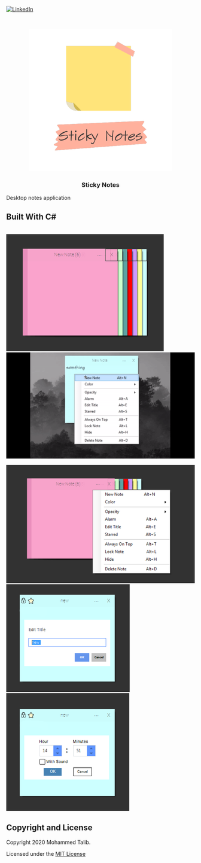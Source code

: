[![LinkedIn][linkedin-shield]][linkedin-url]



<!-- PROJECT LOGO -->

<br />
<p align="center">
  <a href="https://github.com/it2121/Sticky-Notes/">
    <img src="logo.png" alt="Logo" width="380" height="380">
  </a>

  <h3 align="center">Sticky Notes</h3>
Desktop notes application
  
## Built With C# 




</br>
 <img src="1.png"></img>
 <img src="s1.gif"></img>

 <img src="2.png"></img>
 <img src="3.png"></img>
 <img src="4.png"></img>

[linkedin-shield]: https://img.shields.io/badge/-LinkedIn-black.svg?style=flat-square&logo=linkedin&colorB=555
[linkedin-url]: https://www.linkedin.com/in/it2121/

## Copyright and License

Copyright 2020 Mohammed Talib.

Licensed under the [MIT License](https://github.com/it2121/Sticky-Notes/edit/master/LICENSE.txt)
